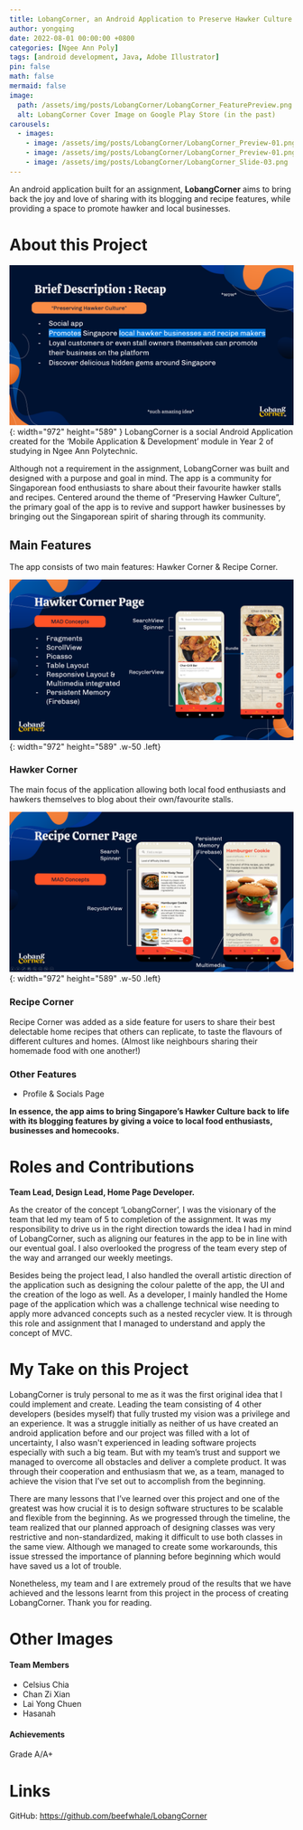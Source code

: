 ```yaml
---
title: LobangCorner, an Android Application to Preserve Hawker Culture
author: yongqing
date: 2022-08-01 00:00:00 +0800
categories: [Ngee Ann Poly]
tags: [android development, Java, Adobe Illustrator]
pin: false
math: false
mermaid: false
image:
  path: /assets/img/posts/LobangCorner/LobangCorner_FeaturePreview.png
  alt: LobangCorner Cover Image on Google Play Store (in the past)
carousels:
  - images: 
    - image: /assets/img/posts/LobangCorner/LobangCorner_Preview-01.png
    - image: /assets/img/posts/LobangCorner/LobangCorner_Preview-01.png
    - image: /assets/img/posts/LobangCorner/LobangCorner_Slide-03.png
---
```


An android application built for an assignment, **LobangCorner** aims to bring back the joy and love of sharing with its blogging and recipe features, while providing a space to promote hawker and local businesses.

# About this Project
![Desktop View](/assets/img/posts/LobangCorner/LobangCorner_Slide-01.png){: width="972" height="589" }
LobangCorner is a social Android Application created for the ‘Mobile Application & Development’ module in Year 2 of studying in Ngee Ann Polytechnic.

Although not a requirement in the assignment, LobangCorner was built and designed with a purpose and goal in mind. The app is a community for Singaporean food enthusiasts to share about their favourite hawker stalls and recipes. Centered around the theme of “Preserving Hawker Culture”, the primary goal of the app is to revive and support hawker businesses by bringing out the Singaporean spirit of sharing through its community.

## Main Features
The app consists of two main features: Hawker Corner & Recipe Corner. 

![Desktop View](/assets/img/posts/LobangCorner/LobangCorner_Slide-02-01.png){: width="972" height="589" .w-50 .left}
### Hawker Corner
The main focus of the application allowing both local food enthusiasts and hawkers themselves to blog about their own/favourite stalls. 


![Desktop View](/assets/img/posts/LobangCorner/LobangCorner_Slide-06.png){: width="972" height="589" .w-50 .left}
### Recipe Corner
Recipe Corner was added as a side feature for users to share their best delectable home recipes that others can replicate, to taste the flavours of different cultures and homes. (Almost like neighbours sharing their homemade food with one another!)

### Other Features
- Profile & Socials Page

**In essence, the app aims to bring Singapore’s Hawker Culture back to life with its blogging features by giving a voice to local food enthusiasts, businesses and homecooks.**

# Roles and Contributions
**Team Lead, Design Lead, Home Page Developer.**

As the creator of the concept ‘LobangCorner’, I was the visionary of the team that led my team of 5 to completion of the assignment. It was my responsibility to drive us in the right direction towards the idea I had in mind of LobangCorner, such as aligning our features in the app to be in line with our eventual goal. I also overlooked the progress of the team every step of the way and arranged our weekly meetings.

Besides being the project lead, I also handled the overall artistic direction of the application such as designing the colour palette of the app, the UI and the creation of the logo as well. As a developer, I mainly handled the Home page of the application which was a challenge technical wise needing to apply more advanced concepts such as a nested recycler view. It is through this role and assignment that I managed to understand and apply the concept of MVC.

# My Take on this Project
LobangCorner is truly personal to me as it was the first original idea that I could implement and create. Leading the team consisting of 4 other developers (besides myself) that fully trusted my vision was a privilege and an experience. It was a struggle initially as neither of us have created an android application before and our project was filled with a lot of uncertainty, I also wasn't experienced in leading software projects especially with such a big team. But with my team’s trust and support we managed to overcome all obstacles and deliver a complete product. It was through their cooperation and enthusiasm that we, as a team, managed to achieve the vision that I’ve set out to accomplish from the beginning.

There are many lessons that I’ve learned over this project and one of the greatest was how crucial it is to design software structures to be scalable and flexible from the beginning. As we progressed through the timeline, the team realized that our planned approach of designing classes was very restrictive and non-standardized, making it difficult to use both classes in the same view. Although we managed to create some workarounds, this issue stressed the importance of planning before beginning which would have saved us a lot of trouble.

Nonetheless, my team and I are extremely proud of the results that we have achieved and the lessons learnt from this project in the process of creating LobangCorner. Thank you for reading.

# Other Images

#### Team Members
- Celsius Chia
- Chan Zi Xian
- Lai Yong Chuen
- Hasanah

#### Achievements
Grade A/A+

# Links
GitHub: <https://github.com/beefwhale/LobangCorner>
